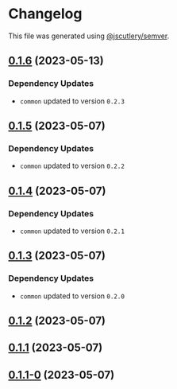 # Changelog

This file was generated using [@jscutlery/semver](https://github.com/jscutlery/semver).

## [0.1.6](https://github.com/khalilou88/jnxplus/compare/gradle-0.1.5...gradle-0.1.6) (2023-05-13)

### Dependency Updates

* `common` updated to version `0.2.3`


## [0.1.5](https://github.com/khalilou88/jnxplus/compare/gradle-0.1.4...gradle-0.1.5) (2023-05-07)

### Dependency Updates

* `common` updated to version `0.2.2`


## [0.1.4](https://github.com/khalilou88/jnxplus/compare/gradle-0.1.3...gradle-0.1.4) (2023-05-07)

### Dependency Updates

* `common` updated to version `0.2.1`


## [0.1.3](https://github.com/khalilou88/jnxplus/compare/gradle-0.1.2...gradle-0.1.3) (2023-05-07)

### Dependency Updates

* `common` updated to version `0.2.0`


## [0.1.2](https://github.com/khalilou88/jnxplus/compare/gradle-0.1.1...gradle-0.1.2) (2023-05-07)



## [0.1.1](https://github.com/khalilou88/jnxplus/compare/gradle-0.1.1-0...gradle-0.1.1) (2023-05-07)



## [0.1.1-0](https://github.com/khalilou88/jnxplus/compare/gradle-0.1.0...gradle-0.1.1-0) (2023-05-07)
